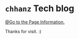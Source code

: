 # `chhanz` Tech blog

[@Go to the Page Information.](https://chhanz.github.io/about)

Thanks for visit. :)


